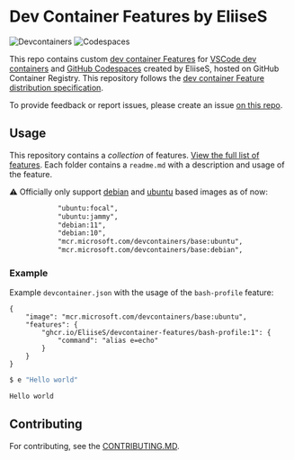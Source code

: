 # Dev Container Features by EliiseS

![Devcontainers](https://img.shields.io/static/v1?style=for-the-badge&message=Devcontainers&color=2496ED&logo=Docker&logoColor=FFFFFF&label=)
![Codespaces](https://img.shields.io/static/v1?style=for-the-badge&message=Codespaces&color=181717&logo=GitHub&logoColor=FFFFFF&label=)

This repo contains custom [dev container Features](https://containers.dev/implementors/features/) for [VSCode dev containers](https://code.visualstudio.com/docs/devcontainers/containers) and
[GitHub Codespaces](https://github.com/features/codespaces) created by EliiseS, hosted on GitHub Container Registry. This repository follows the [dev container Feature distribution specification](https://containers.dev/implementors/features-distribution/).

To provide feedback or report issues, please create an issue [on this repo](https://github.com/EliiseS/devcontainer-features/issues).

## Usage

This repository contains a _collection_ of features. [View the full list of features](src/). Each folder contains a `readme.md` with a description and usage of the feature.


⚠️ Officially only support [debian](https://hub.docker.com/_/debian) and [ubuntu](https://hub.docker.com/_/ubuntu) based images as of now:

```txt
            "ubuntu:focal",
            "ubuntu:jammy",
            "debian:11",
            "debian:10",
            "mcr.microsoft.com/devcontainers/base:ubuntu",
            "mcr.microsoft.com/devcontainers/base:debian",
```

### Example

Example `devcontainer.json` with the usage of the `bash-profile` feature:

```jsonc
{
    "image": "mcr.microsoft.com/devcontainers/base:ubuntu",
    "features": {
        "ghcr.io/EliiseS/devcontainer-features/bash-profile:1": {
            "command": "alias e=echo"
        }
    }
}
```

```bash
$ e "Hello world"

Hello world
```

## Contributing

For contributing, see the [CONTRIBUTING.MD](CONTRIBUTING.MD).
